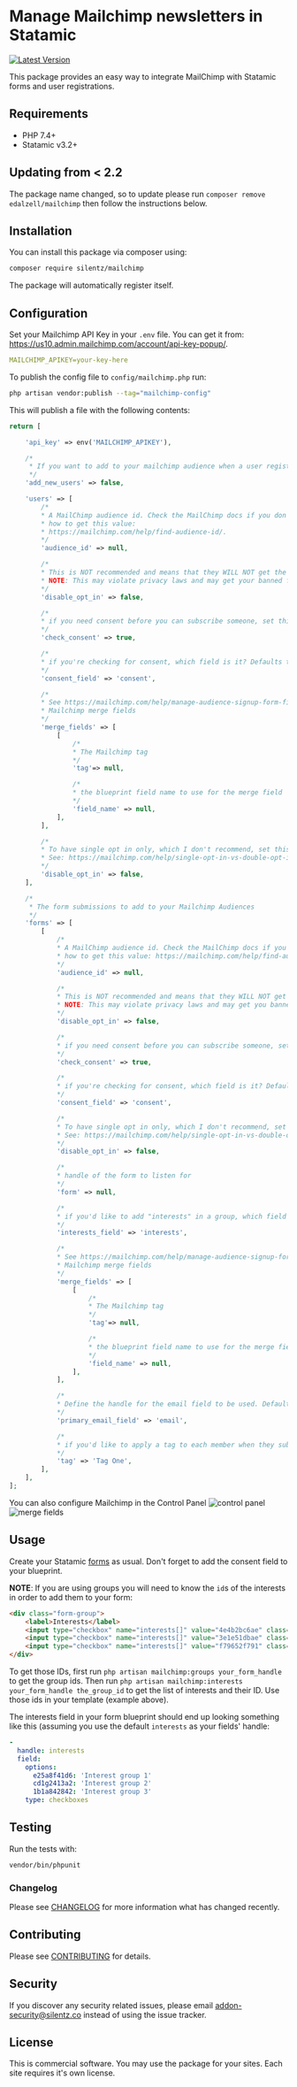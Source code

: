 # Manage Mailchimp newsletters in Statamic
[![Latest Version](https://img.shields.io/github/release/silentzco/statamic-mailchimp.svg?style=flat-square)](https://github.com/silentzco/statamic-mailchimp/releases)

This package provides an easy way to integrate MailChimp with Statamic forms and user registrations.

## Requirements

* PHP 7.4+
* Statamic v3.2+

## Updating from < 2.2

The package name changed, so to update please run `composer remove edalzell/mailchimp` then follow the instructions below.

## Installation

You can install this package via composer using:

```bash
composer require silentz/mailchimp
```

The package will automatically register itself.

## Configuration

Set your Mailchimp API Key in your `.env` file. You can get it from: https://us10.admin.mailchimp.com/account/api-key-popup/.

```yaml
MAILCHIMP_APIKEY=your-key-here
```

To publish the config file to `config/mailchimp.php` run:

```bash
php artisan vendor:publish --tag="mailchimp-config"
```

This will publish a file with the following contents:
```php
return [

    'api_key' => env('MAILCHIMP_APIKEY'),

    /*
     * If you want to add to your mailchimp audience when a user registers, set this to `true`
     */
    'add_new_users' => false,

    'users' => [
        /*
        * A MailChimp audience id. Check the MailChimp docs if you don't know
        * how to get this value:
        * https://mailchimp.com/help/find-audience-id/.
        */
        'audience_id' => null,

        /*
        * This is NOT recommended and means that they WILL NOT get the opt in email.
        * NOTE: This may violate privacy laws and may get your banned from Mailchimp
        */
        'disable_opt_in' => false,

        /*
        * if you need consent before you can subscribe someone, set this to `true`
        */
        'check_consent' => true,

        /*
        * if you're checking for consent, which field is it? Defaults to `'consent'`
        */
        'consent_field' => 'consent',

        /*
        * See https://mailchimp.com/help/manage-audience-signup-form-fields/ for details on
        * Mailchimp merge fields
        */
        'merge_fields' => [
            [
                /*
                * The Mailchimp tag
                */
                'tag'=> null,

                /*
                * the blueprint field name to use for the merge field
                */
                'field_name' => null,
            ],
        ],

        /*
        * To have single opt in only, which I don't recommend, set this to `true`.
        * See: https://mailchimp.com/help/single-opt-in-vs-double-opt-in/ for details
        */
        'disable_opt_in' => false,
    ],

    /*
     * The form submissions to add to your Mailchimp Audiences
     */
    'forms' => [
        [
            /*
            * A MailChimp audience id. Check the MailChimp docs if you don't know
            * how to get this value: https://mailchimp.com/help/find-audience-id/.
            */
            'audience_id' => null,

            /*
            * This is NOT recommended and means that they WILL NOT get the opt in email.
            * NOTE: This may violate privacy laws and may get you banned from Mailchimp
            */
            'disable_opt_in' => false,

            /*
            * if you need consent before you can subscribe someone, set this to `true`
            */
            'check_consent' => true,

            /*
            * if you're checking for consent, which field is it? Defaults to `'consent'`
            */
            'consent_field' => 'consent',

            /*
            * To have single opt in only, which I don't recommend, set this to `true`.
            * See: https://mailchimp.com/help/single-opt-in-vs-double-opt-in/ for details
            */
            'disable_opt_in' => false,

            /*
            * handle of the form to listen for
            */
            'form' => null,

            /*
            * if you'd like to add "interests" in a group, which field is collecting those ids? Defaults to 'interests'
            */
            'interests_field' => 'interests',

            /*
            * See https://mailchimp.com/help/manage-audience-signup-form-fields/ for details on
            * Mailchimp merge fields
            */
            'merge_fields' => [
                [
                    /*
                    * The Mailchimp tag
                    */
                    'tag'=> null,

                    /*
                    * the blueprint field name to use for the merge field
                    */
                    'field_name' => null,
                ],
            ],

            /*
            * Define the handle for the email field to be used. Defaults to 'email'.
            */
            'primary_email_field' => 'email',

            /*
            * if you'd like to apply a tag to each member when they submit a particular form
            */
            'tag' => 'Tag One',
        ],
    ],
];


```

You can also configure Mailchimp in the Control Panel
![control panel](https://raw.githubusercontent.com/silentzco/statamic-mailchimp/main/images/config.png)
![merge fields](https://raw.githubusercontent.com/silentzco/statamic-mailchimp/main/images/merge-fields.png)

## Usage

Create your Statamic [forms](https://statamic.dev/forms#content) as usual. Don't forget to add the consent field to your blueprint.

**NOTE**: If you are using groups you will need to know the `id`s of the interests in order to add them to your form:

``` html
<div class="form-group">
    <label>Interests</label>
    <input type="checkbox" name="interests[]" value="4e4b2bc6ae" class="form-control"/>
    <input type="checkbox" name="interests[]" value="3e1e51dbae" class="form-control"/>
    <input type="checkbox" name="interests[]" value="f79652f791" class="form-control"/>
</div>
```

To get those IDs, first run `php artisan mailchimp:groups your_form_handle` to get the group ids. Then run `php artisan mailchimp:interests your_form_handle the_group_id` to get the list of interests and their ID. Use those ids in your template (example above).

The interests field in your form blueprint should end up looking something like this (assuming you use the default `interests` as your fields' handle:

``` yaml
-
  handle: interests
  field:
    options:
      e25a8f41d6: 'Interest group 1'
      cd1g2413a2: 'Interest group 2'
      1b1a842842: 'Interest group 3'
    type: checkboxes
```

## Testing

Run the tests with:
```bash
vendor/bin/phpunit
```

### Changelog

Please see [CHANGELOG](CHANGELOG.md) for more information what has changed recently.

## Contributing

Please see [CONTRIBUTING](CONTRIBUTING.md) for details.

## Security

If you discover any security related issues, please email [addon-security@silentz.co](mailto:addon-security@silentz.co) instead of using the issue tracker.

## License

This is commercial software. You may use the package for your sites. Each site requires it's own license.
